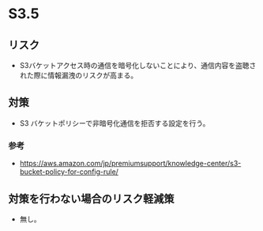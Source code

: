 # S3.5

## リスク

- S3バケットアクセス時の通信を暗号化しないことにより、通信内容を盗聴された際に情報漏洩のリスクが高まる。

## 対策

- S3 バケットポリシーで非暗号化通信を拒否する設定を行う。

### 参考

- <https://aws.amazon.com/jp/premiumsupport/knowledge-center/s3-bucket-policy-for-config-rule/>

## 対策を行わない場合のリスク軽減策

- 無し。
